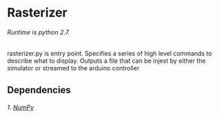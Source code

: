 # Rasterizer #

###### Runtime is python 2.7. ######

rasterizer.py is entry point. Specifies a series of high level commands to describe what to display. Outputs a file that can be injest by either the simulator or streamed to the arduino controller

## Dependencies ##
###### 1. [NumPy](http://www.numpy.org/) ######
